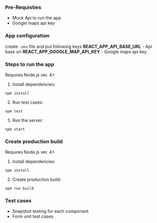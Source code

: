 ### Pre-Requisties
- Mock Api to run the app
- Google maps api key

### App configuration
create `.env` file and put following keys
**REACT_APP_API_BASE_URL** - Api base url
**REACT_APP_GOOGLE_MAP_API_KEY** - Google maps api key

### Steps to run the app

Requires Node.js ver. 4+

1. Install dependencies:
```
npm install
```

2. Run test cases:
```
npm test
```

3. Run the server:
```
npm start
```

### Create production build

Requires Node.js ver. 4+

1. Install dependencies:
```
npm install
```

2. Create production build:
```
npm run build
```


### Test cases
- Snapshot testing for each component
- Form unit test cases